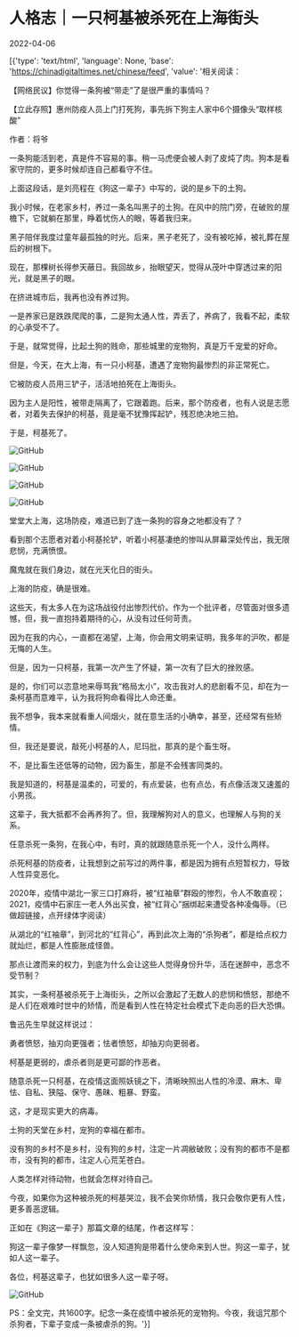 # 人格志｜一只柯基被杀死在上海街头

2022-04-06

[{'type': 'text/html', 'language': None, 'base': 'https://chinadigitaltimes.net/chinese/feed', 'value': '相关阅读：





【网络民议】你觉得一条狗被“带走”了是很严重的事情吗？ 





【立此存照】惠州防疫人员上门打死狗，事先拆下狗主人家中6个摄像头“取样核酸”





作者：将爷



一条狗能活到老，真是件不容易的事。稍一马虎便会被人剥了皮炖了肉。狗本是看家守院的，更多时候却连自己都看守不住。



上面这段话，是刘亮程在《狗这一辈子》中写的，说的是乡下的土狗。

我小时候，在老家乡村，养过一条名叫黑子的土狗。在风中的院门旁，在破败的屋檐下，它就躺在那里，睁着忧伤人的眼，等着我归来。

黑子陪伴我度过童年最孤独的时光。后来，黑子老死了，没有被吃掉，被礼葬在屋后的树根下。

现在，那棵树长得参天蔽日。我回故乡，抬眼望天，觉得从茂叶中穿透过来的阳光，就是黑子的眼。

在挤进城市后，我再也没有养过狗。

一是养家已是跌跌爬爬的事，二是狗太通人性，弄丢了，养病了，我看不起，柔软的心承受不了。

于是，就常觉得，比起土狗的贱命，那些城里的宠物狗，真是万千宠爱的好命。

但是，今天，在大上海，有一只小柯基，遭遇了宠物狗最惨烈的非正常死亡。

它被防疫人员用三铲子，活活地拍死在上海街头。

因为主人是阳性，被带走隔离了，它跟着跑。后来，那个防疫者，也有人说是志愿者，对着失去保护的柯基，竟是毫不犹豫挥起铲，残忍绝决地三拍。

于是，柯基死了。

![GitHub](https://chinadigitaltimes.net/chinese/files/2022/04/post-679166-624dc4895982e.)

![GitHub](https://chinadigitaltimes.net/chinese/files/2022/04/post-679166-624dc48964217.)

![GitHub](https://chinadigitaltimes.net/chinese/files/2022/04/post-679166-624dc48974397.)

![GitHub](https://chinadigitaltimes.net/chinese/files/2022/04/post-679166-624dc489814fc.)

堂堂大上海，这场防疫，难道已到了连一条狗的容身之地都没有了？

看到那个志愿者对着小柯基抡铲，听着小柯基凄绝的惨叫从屏幕深处传出，我无限悲悯，充满愤恨。



魔鬼就在我们身边，就在光天化日的街头。

上海的防疫，确是很难。

这些天，有太多人在为这场战役付出惨烈代价。作为一个批评者，尽管面对很多遗憾，但，我一直抱持着期待的心，从没有过任何苛责。

因为在我的内心，一直都在渴望，上海，你会用文明来证明，我多年的沪吹，都是无悔的人生。

但是，因为一只柯基，我第一次产生了怀疑，第一次有了巨大的挫败感。

是的，你们可以恣意地来辱骂我“格局太小”，攻击我对人的悲剧看不见，却在为一条柯基而意难平，认为我将狗命看得比人命还重。

我不想争，我本来就看重人间烟火，就在意生活的小确幸，甚至，还经常有些矫情。

但，我还是要说，敲死小柯基的人，尼玛批，那真的是个畜生呀。

不，是比畜生还低等的动物，因为畜生，那是不会残害同类的。

我是知道的，柯基是温柔的，可爱的，有点爱装，也有点怂，有点像活泼又速羞的小男孩。

这辈子，我大抵都不会再养狗了。但，我理解狗对人的意义，也理解人与狗的关系。

任意杀死一条狗，在我心中，有时，真的就跟随意杀死一个人，没什么两样。

杀死柯基的防疫者，让我想到之前写过的两件事，都是因为拥有点短暂权力，导致人性异变恶化。

2020年，疫情中湖北一家三口打麻将，被“红袖章”群殴的惨烈，令人不敢直视；2021，疫情中石家庄一老人外出买食，被“红背心”捆绑起来遭受各种凌侮辱。（已做超链接，点开绿体字阅读）

从湖北的“红袖章”，到河北的“红背心”，再到此次上海的“杀狗者”，都是给点权力就灿烂，都是人性膨胀成怪兽。

那点让渡而来的权力，到底为什么会让这些人觉得身份升华，活在迷醉中，恶念不受节制？

其实，一条柯基被杀死于上海街头，之所以会激起了无数人的悲悯和愤怒，那绝不是人们在艰难时世中的矫情，而是看到人性在特定社会模式下走向恶的巨大恐惧。

鲁迅先生早就这样说过：



勇者愤怒，抽刃向更强者；怯者愤怒，却抽刃向更弱者。



柯基是更弱的，虐杀者则是更可鄙的作恶者。

随意杀死一只柯基，在疫情这面照妖镜之下，清晰映照出人性的冷漠、麻木、卑怯、自私、狭隘、保守、愚昧、粗暴、野蛮。

这，才是现实更大的病毒。

土狗的天堂在乡村，宠狗的幸福在都市。

没有狗的乡村不是乡村，没有狗的乡村，注定一片凋敝破败；没有狗的都市不是都市，没有狗的都市，注定人心荒芜苍白。

人类怎样对待动物，也就会怎样对待自己。

今夜，如果你为这种被杀死的柯基哭泣，我不会笑你矫情，我只会敬你更有人性，更多善恶逻辑。

正如在《狗这一辈子》那篇文章的结尾，作者这样写：



狗这一辈子像梦一样飘忽，没人知道狗是带着什么使命来到人世。狗这一辈子，犹如人这一辈子。



各位，柯基这辈子，也犹如很多人这一辈子呀。

![GitHub](https://chinadigitaltimes.net/chinese/files/2022/04/post-679166-624dc4898a777.)

PS：全文完，共1600字。纪念一条在疫情中被杀死的宠物狗。今夜，我诅咒那个杀狗者，下辈子变成一条被虐杀的狗。'}]
